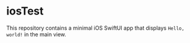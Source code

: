 # iosTest

This repository contains a minimal iOS SwiftUI app that displays `Hello, world!` in the main view.
